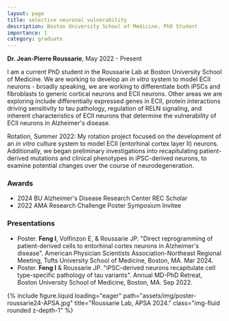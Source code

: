 ```yaml
---
layout: page
title: selective neuronal vulnerability
description: Boston University School of Medicine, PhD Student
importance: 1
category: graduate
---
```


**Dr. Jean-Pierre Roussarie**, May 2022 - Present

I am a current PhD student in the Roussarie Lab at Boston University School of Medicine. We are working to develop an *in vitro* system to model ECII neurons - broadly speaking, we are working to differentiate both iPSCs and fibroblasts to generic cortical neurons and ECII neurons. Other areas we are exploring include differentially expressed genes in ECII, protein interactions driving sensitivity to tau pathology, regulation of RELN signaling, and inherent characteristics of ECII neurons that determine the vulnerability of ECII neurons in Alzheimer's disease.

Rotation, Summer 2022: My rotation project focused on the development of an *in vitro* culture system to model ECII (entorhinal cortex layer II) neurons. Additionally, we began preliminary investigations into recapitulating patient-derived mutations and clinical phenotypes in iPSC-derived neurons, to examine potential changes over the course of neurodegeneration.


### Awards

- 2024 BU Alzheimer's Disease Research Center REC Scholar
- 2022 AMA Research Challenge Poster Symposium Invitee


### Presentations

- Poster. **Feng I**, Volfinzon E, & Roussarie JP. "Direct reprogramming of patient-derived cells to entorhinal cortex neurons in Alzheimer's disease". American Physician Scientists Association-Northeast Regional Meeting, Tufts University School of Medicine, Boston, MA. Mar 2024.
- Poster. **Feng I** & Roussarie JP. "iPSC-derived neurons recapitulate cell type-specific pathology of tau variants". Annual MD-PhD Retreat, Boston University School of Medicine, Boston, MA. Sep 2022.

<div class="row">
    <div class="col-sm mt-3 mt-md-0">
        {% include figure.liquid loading="eager" path="assets/img/poster-roussarie24-APSA.jpg" title="Roussarie Lab, APSA 2024." class="img-fluid rounded z-depth-1" %}
    </div>
</div>
